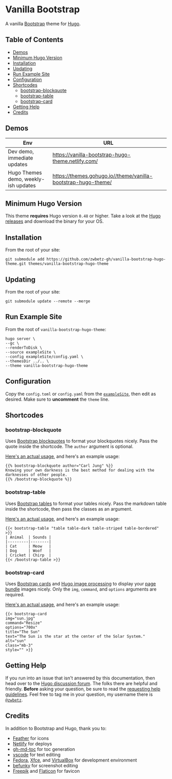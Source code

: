# Vanilla Bootstrap

A vanilla [Bootstrap](https://getbootstrap.com/) theme for [Hugo](https://gohugo.io/). 

## Table of Contents

* [Demos](#demos)
* [Minimum Hugo Version](#minimum-hugo-version)
* [Installation](#installation)
* [Updating](#updating)
* [Run Example Site](#run-example-site)
* [Configuration](#configuration)
* [Shortcodes](#shortcodes)
    * [bootstrap-blockquote](#bootstrap-blockquote)
    * [bootstrap-table](#bootstrap-table)
    * [bootstrap-card](#bootstrap-card)
* [Getting Help](#getting-help)
* [Credits](#credits)

## Demos

| Env | URL |
| --- | --- |
| Dev demo, immediate updates | https://vanilla-bootstrap-hugo-theme.netlify.com/ |
| Hugo Themes demo, weekly-ish updates | https://themes.gohugo.io//theme/vanilla-bootstrap-hugo-theme/ | 

## Minimum Hugo Version

This theme **requires** Hugo version `0.48` or higher. Take a look at the [Hugo releases](https://github.com/gohugoio/hugo/releases) and download the binary for your OS.

## Installation

From the root of your site:

```
git submodule add https://github.com/zwbetz-gh/vanilla-bootstrap-hugo-theme.git themes/vanilla-bootstrap-hugo-theme
```

## Updating

From the root of your site:

```
git submodule update --remote --merge
```

## Run Example Site

From the root of `vanilla-bootstrap-hugo-theme`:

```
hugo server \
--gc \
--renderToDisk \
--source exampleSite \
--config exampleSite/config.yaml \
--themesDir ../.. \
--theme vanilla-bootstrap-hugo-theme
```

## Configuration

Copy the `config.toml` or `config.yaml` from the [`exampleSite`](https://github.com/zwbetz-gh/vanilla-bootstrap-hugo-theme/tree/master/exampleSite), then edit as desired. Make sure to **uncomment** the `theme` line. 

## Shortcodes

### bootstrap-blockquote

Uses [Bootstrap blockquotes](https://getbootstrap.com/docs/4.1/content/typography/#blockquotes) to format your blockquotes nicely. Pass the quote inside the shortcode. The `author` argument is optional. 

[Here's an actual usage](https://raw.githubusercontent.com/zwbetz-gh/vanilla-bootstrap-hugo-theme/master/exampleSite/content/post/quotes-by-carl-jung.md), and here's an example usage:

```
{{% bootstrap-blockquote author="Carl Jung" %}}
Knowing your own darkness is the best method for dealing with the darknesses of other people.
{{% /bootstrap-blockquote %}}
```

### bootstrap-table

Uses [Bootstrap tables](https://getbootstrap.com/docs/4.1/content/tables/) to format your tables nicely. Pass the markdown table inside the shortcode, then pass the classes as an argument. 

[Here's an actual usage](https://raw.githubusercontent.com/zwbetz-gh/vanilla-bootstrap-hugo-theme/master/exampleSite/content/post/style-a-markdown-table-with-bootstrap-classes-in-hugo.md), and here's an example usage:

```
{{< bootstrap-table "table table-dark table-striped table-bordered" >}}
| Animal  | Sounds |
|---------|--------|
| Cat     | Meow   |
| Dog     | Woof   |
| Cricket | Chirp  |
{{< /bootstrap-table >}}
```

### bootstrap-card

Uses [Bootstrap cards](https://getbootstrap.com/docs/4.1/components/card/) and [Hugo image processing](https://gohugo.io/content-management/image-processing/#readout) to display your [page bundle](https://gohugo.io/content-management/page-bundles/) images nicely. Only the `img`, `command`, and `options` arguments are required. 

[Here's an actual usage](https://raw.githubusercontent.com/zwbetz-gh/vanilla-bootstrap-hugo-theme/master/exampleSite/content/post/nasa-images/index.md), and here's an example usage: 

```
{{< bootstrap-card 
img="sun.jpg" 
command="Resize" 
options="700x" 
title="The Sun"
text="The Sun is the star at the center of the Solar System."
alt="sun" 
class="mb-3" 
style="" >}}
```

## Getting Help

If you run into an issue that isn't answered by this documentation, then head over to the [Hugo discussion forum](https://discourse.gohugo.io/). The folks there are helpful and friendly. **Before** asking your question, be sure to read the [requesting help guidelines](https://discourse.gohugo.io/t/requesting-help/9132). Feel free to tag me in your question, my username there is [`@zwbetz`](https://discourse.gohugo.io/u/zwbetz/summary).

## Credits

In addition to Bootstrap and Hugo, thank you to:

* [Feather](https://feathericons.com/) for icons
* [Netlify](https://www.netlify.com/) for deploys
* [gh-md-toc](https://github.com/ekalinin/github-markdown-toc) for toc generation
* [vscode](https://code.visualstudio.com/) for text editing
* [Fedora](https://getfedora.org/), [Xfce](https://www.xfce.org/), and [VirtualBox](https://www.virtualbox.org/) for development environment
* [befunky](https://www.befunky.com/) for screenshot editing
* [Freepik](https://www.freepik.com/) and [Flaticon](https://www.flaticon.com/) for favicon

